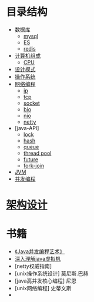 # 目录结构
* 数据库
  * [mysql](./db/mysql/readme.md)
  * [ES](./db/elasticsearch/readme.md)
  * [redis](./db/redis/readme.md)
* [计算机组成](./hardware/readme.md)
  * [CPU](./hardware/CPU/readme.md)
* [设计模式](./HeadFirst)
* [操作系统](./os/readme.md)
* [网络编程](./io/network.md)
  * [ip](./io/ip/readme.md)
  * [tcp](./io/tcp/readme.md)
  * [socket](./io/socket/readme.md)
  * [bio](./io/BIO/read.md)
  * [nio](./io/NIO/readme.md)
  * [netty](./io/netty/read.md)
* [java-API]
  * [lock](./jreApi/lock/readme.md)
  * [hash](./jreApi/hash/concurrentHashMap.md)
  * [queue](./jreApi/queue/readme.md)
  * [thread pool](./jreApi/thread/pool/readme.md)
  * [future](./jreApi/thread/completablefuture/readme.md)
  * [fork-join](./jreApi/thread/forkjoin/readme.md)
* [JVM](./JVM/深入理解JVM虚拟机.md)
* [并发编程](jreApi/multiThread/readme.md)

# [架构设计](./frameworkDesign/readme.md)



# 书籍
* [《Java并发编程艺术》](jreApi/multiThread/readme.md)
* [深入理解java虚拟机](./JVM/深入理解JVM虚拟机.md)
* [netty权威指南]
* [unix操作系统设计] 莫尼斯.巴赫
* [java高并发核心编程] 尼恩
* [unix网络编程] 史蒂文斯
* 

